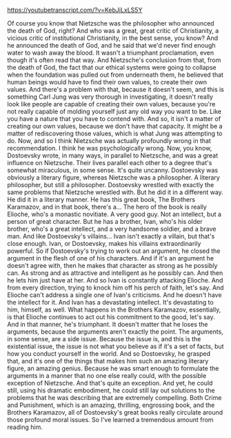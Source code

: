 https://youtubetranscript.com/?v=KebJiLxLS5Y

 Of course you know that Nietzsche was the philosopher who announced the death of God, right? And who was a great, great critic of Christianity, a vicious critic of institutional Christianity, in the best sense, you know? And he announced the death of God, and he said that we'd never find enough water to wash away the blood. It wasn't a triumphant proclamation, even though it's often read that way. And Nietzsche's conclusion from that, from the death of God, the fact that our ethical systems were going to collapse when the foundation was pulled out from underneath them, he believed that human beings would have to find their own values, to create their own values. And there's a problem with that, because it doesn't seem, and this is something Carl Jung was very thorough in investigating, it doesn't really look like people are capable of creating their own values, because you're not really capable of molding yourself just any old way you want to be. Like you have a nature that you have to contend with. And so, it isn't a matter of creating our own values, because we don't have that capacity. It might be a matter of rediscovering those values, which is what Jung was attempting to do. Now, and so I think Nietzsche was actually profoundly wrong in that recommendation. I think he was psychologically wrong. Now, you know, Dostoevsky wrote, in many ways, in parallel to Nietzsche, and was a great influence on Nietzsche. Their lives parallel each other to a degree that's somewhat miraculous, in some sense. It's quite uncanny. Dostoevsky was obviously a literary figure, whereas Nietzsche was a philosopher. A literary philosopher, but still a philosopher. Dostoevsky wrestled with exactly the same problems that Nietzsche wrestled with. But he did it in a different way. He did it in a literary manner. He has this great book, The Brothers Karamazov, and in that book, there's a... The hero of the book is really Elioche, who's a monastic novitiate. A very good guy. Not an intellect, but a person of great character. But he has a brother, Ivan, who's his older brother, who's a great intellect, and a very handsome soldier, and a brave man. And like Dostoevsky's villains... Ivan isn't exactly a villain, but that's close enough. Ivan, or Dostoevsky, makes his villains extraordinarily powerful. So if Dostoevsky's trying to work out an argument, he closed the argument in the flesh of one of his characters. And if it's an argument he doesn't agree with, then he makes that character as strong as he possibly can. As strong and as attractive and intelligent as he possibly can. And then he lets him just have at her. And so Ivan is constantly attacking Elioche. And from every direction, trying to knock him off his perch of faith, let's say. And Elioche can't address a single one of Ivan's criticisms. And he doesn't have the intellect for it. And Ivan has a devastating intellect. It's devastating to him, himself, as well. What happens in the Brothers Karamazov, essentially, is that Elioche continues to act out his commitment to the good, let's say. And in that manner, he's triumphant. It doesn't matter that he loses the arguments, because the arguments aren't exactly the point. The arguments, in some sense, are a side issue. Because the issue is, and this is the existential issue, the issue is not what you believe as if it's a set of facts, but how you conduct yourself in the world. And so Dostoevsky, he grasped that, and it's one of the things that makes him such an amazing literary figure, an amazing genius. Because he was smart enough to formulate the arguments in a manner that no one else really could, with the possible exception of Nietzsche. And that's quite an exception. And yet, he could still, using his dramatic embodiment, he could still lay out solutions to the problems that he was describing that are extremely compelling. Both Crime and Punishment, which is an amazing, thrilling, engrossing book, and the Brothers Karamazov, all of Dostoevsky's great books really circulate around those profound moral issues. So I've learned a tremendous amount from reading him.